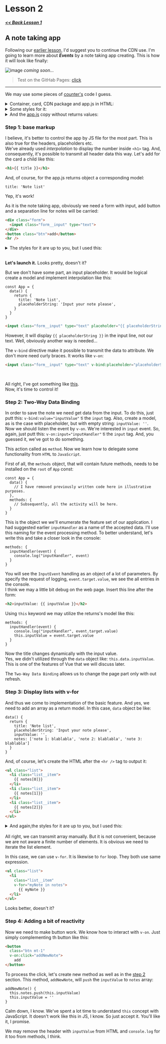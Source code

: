 # Lesson 2

***[<< Back Lesson 1](https://github.com/syrovezhko/learning-vue/tree/lesson1/lesson%201)***

## A note taking app


Following our [earlier lesson](https://github.com/syrovezhko/learning-vue/tree/lesson1/lesson%201), I'd suggest you to continue the CDN use. I'm going to learn more about ***Events*** by a note taking app creating. This is how it will look like finally:

![image](#) *coming soon...*
> Test on the GitHab Pages: [click](https://syrovezhko.github.io/learning-vue/lesson%202/src/)
***

We may use some pieces of [counter's](https://github.com/syrovezhko/learning-vue/tree/lesson1/lesson%201/src) code I guess.
<details>
<summary>Container, card, CDN package and app.js in HTML:</summary>

```HTML
<!DOCTYPE html>
<html lang="en">
  <head>
    <meta charset="UTF-8">
    <meta http-equiv="X-UA-Compatible" content="IE=edge">
    <meta name="viewport" content="width=device-width, initial-scale=1.0">
    <title>Note taking app</title>
    <link rel="stylesheet" href="style.css">
  </head>
  <body>
    <div class="container" id="app">
      <div class="card"></div>
    </div>
    <script src="https://unpkg.com/vue@next"></script>
    <script src="app.js"></script>
  </body>
</html>
```
</details>

<details>
<summary>Some styles for it:</summary>

```CSS
@import url('https://fonts.googleapis.com/css2?family=Roboto:wght@400;500&display=swap');

* {
  box-sizing: border-box;
}

body {
  font-family: Inter, Roboto, Oxygen, Fira Sans, Helvetica Neue, sans-serif;
  -webkit-font-smoothing: antialiased;
  -moz-osx-font-smoothing: grayscale;
  font-size: 16px;
  color: #2c3e50;
  background: #2c3e50;
}

.container {
  margin: 0 auto;
  max-width: 1000px;
}

.card {
  padding: 1rem;
  border-radius: 10px;
  box-shadow: 2px 3px 10px rgba(0, 0, 0, 0.2);
  background: #fff;
}
```
</details>

<details>
<summary>And the <a href="https://github.com/syrovezhko/learning-vue/blob/lesson1/lesson%201/src/app.js">app.js</a> copy without returns values:</summary>

```JS
const App = {
  data() {
    return {
      
    }
  }
}

Vue.createApp(App).mount('#app')
```
</details>

### Step 1: base markup

I believe, it's better to control the app by JS file for the most part. This is also true for the headers, placeholders etc.  
We've already used *interpolation* to display the number inside `<h1>` tag. And, consequently, it's possible to transmit all header data this way. Let's add for the card a child like this:

```HTML
<h1>{{ title }}</h1>
```

And, of course, for the app.js returns object a corresponding model:

```JS
title: 'Note list'
```

Yep, it's work!

As it is the note taking app, obviously we need a form with input, add button and a separation line for notes will be carried:

```HTML
<div class="form">
  <input class="form__input" type="text">
</div>
<button class="btn">add</button>
<hr />
```

<details>
<summary>The styles for it are up to you, but I used this:</summary>

```CSS
.form {
  position: relative;
  margin-bottom: 0.5rem;
}

.form__input {
  margin: 0;
  outline: none;
  border: 2px solid #ccc;
  display: block;
  width: 100%;
  color: #2c3e50;
  padding: 0.5rem 1.5rem;
  border-radius: 3px;
  font-size: 1rem;
}

.form__input:active,
.form__input:focus {
  transition: border 0.22s;
  border: 2px solid #42b983;
}

.btn {
  color: #42b983;
  position: relative;
  place-content: center;
  place-items: center;
  width: fit-content;
  border-radius: 99px;
  letter-spacing: 0.05em;
  border: 1px solid #42b983;
  text-decoration: none;
  text-transform: uppercase;
  margin-right: 10px;
  padding: 0.5rem 1.5rem;
  white-space: nowrap;
  font-weight: 700;
  outline: none;
  background: #fff;
  transition: all 0.22s;
}

.btn:hover {
  cursor: pointer;
  opacity: 0.8;
}

.btn:active {
  box-shadow: inset 1px 1px 1px rgba(0, 0, 0, 0.3);
}
```
</details>
<br>

**Let's launch it.** Looks pretty, doesn't it?

But we don't have some part, an input placeholder. It would be logical create a model and implement interpolation like this:

```JS
const App = {
  data() {
    return {
      title: 'Note list',
      placeholderString: 'Input your note please',
    }
  }
}
```
```HTML
<input class="form__input" type="text" placeholder="{{ placeholderString }}">
```

However, it will display `{{ placeholderString }}` in the input line, not our text. Well, obviously another way is needed...

The `v-bind` directive make it possible to transmit the data to attribute. We don't more need curly braces. It works like `v-on`:

```HTML
<input class="form__input" type="text" v-bind:placeholder="placeholderString">
```
<br>

All right, I've got something like [this](https://github.com/syrovezhko/learning-vue/tree/c41276f33edc63668eeb7f122d96f26cd0793432/lesson%202/src).  
Now, it's time to control it! 

### Step 2: Two-Way Data Binding

In order to save the note we need get data from the input. 
To do this, just putt this: `v-bind:value="inputValue"` ti the `input` tag. Also, create a model, as is the case with placeholder, but with empty string: `inputValue: ''`.  
Now we should listen the event by `v-on`. We're interested in `input` event. So, again, just putt this: `v-on:input="inputHandler"` ti the `input` tag. And, you guessed it, we've got to do something.

This action called as `method`. Now we learn how to delegate some functionality from `HTML` to `JavaScript`.

First of all, the `methods` object, that will contain future methods, needs to be installed on the `root` of `App` const:
```JS
const App = {
  data() {
    // I have removed previously written code here in illustrative purposes.
  },
  methods: {
    // Subsequently, all the activity will be here.
  }
}
```
This is the object we we'll enumerate the feature set of our application. I had suggested earlier `inputHandler` as a name of the accepted data. I'll use this naming for the event processing method. To better understand, let's write this and take a closer look in the console:
```JS
methods: {
  inputHandler(event) {
    console.log("inputHandler", event)
  }
}
```
You will see the `InputEvent` handling as an object of a lot of parameters. By specify the request of logging, `event.target.value`, we see the all entries in the console.  
I think we may a little bit debug on the web page. Insert this line after the form:
```HTML
<h2>inputValue: {{ inputValue }}</h2>
```
Using `this` keyword we may utilize the returns's model like this:
```JS
methods: {
  inputHandler(event) {
    console.log("inputHandler", event.target.value)
    this.inputValue = event.target.value
  }
}
```

Now the title changes dynamically with the input value.  
Yes, we didn't utilized through the `data` object like: `this.data.inputValue`. This is one of the features of Vue that we will discuss later.

The `Two-Way Data Binding` allows us to change the page part only with out refresh.

### Step 3: Display lists with v-for

And thus we come to implementation of the basic feature. And yes, we need to add an array as a return model. In this case, `data` object be like: 
```JS
data() {
  return {
    title: 'Note list',
    placeholderString: 'Input your note please',
    inputValue: '',
    notes: ['note 1: blablabla', 'note 2: blablabla', 'note 3: blablabla']
  }
}
```
And, of course, let's create the HTML after the `<hr />` tag to output it:
```HTML
<ul class="list">
  <li class="list__item">
    {{ notes[0]}}
  </li>
  <li class="list__item">
    {{ notes[1]}}
  </li>
  <li class="list__item">
    {{ notes[2]}}
  </li>
</ul>
```

<details>
<summary>And again,the styles for it are up to you, but I used this:</summary>

```CSS
.list {
  margin: 0;
  padding: 0;
}

.list__item {
  display: flex;
  align-items: center;
  justify-content: space-between;
  padding: 0.5rem 0;
}
```
</details>
<br>
All right, we can transmit array manually. But it is not convenient, because we are not aware a finite number of elements. It is obvious we need to iterate the list element.  

In this case, we can use `v-for`. It is likewise to `for` loop. They both use same expression.
```HTML
<ul class="list">
  <li
    class="list__item"
    v-for="myNote in notes">
      {{ myNote }}
  </li>
</ul>
```
Looks better, doesn't it?

### Step 4: Adding a bit of reactivity

Now we need to make button work. We know how to interact with `v-on`. Just simply complementing th button like this:
```HTML
<button
  class="btn mt-1"
  v-on:click="addNewNote">
    add
</button>
```
To process the click, let's create new method as well as in the [step 2](#step-2-two-way-data-binding) section. This method, `addNewNote`, will `push` the `inputValue` to `notes` array:
```JS
addNewNote() {
  this.notes.push(this.inputValue)
  this.inputValue = ''
}
```
Calm down, I know. We've spent a lot time to understand `this` concept with JavaScript. It doesn't work like this in JS, I know. So just accept it. You'll like it, I promise.

We may remove the header with `inputValue` from HTML and `console.log` for it too from methods, I think.